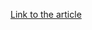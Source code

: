 [Link to the article](https://elis531989.medium.com/the-chronicles-of-bumblebee-the-hook-the-bee-and-the-trickbot-connection-686379311056)
